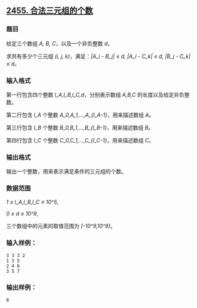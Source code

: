 ## [2455. 合法三元组的个数](https://www.acwing.com/problem/content/2457/)

### 题目

给定三个数组 *A, B, C*，以及一个非负整数 *d*。

求共有多少个三元组 *(i, j, k)*，满足：*|A_i - B_j| ≤ d, |A_i - C_k| ≤ d, |B_j - C_k| ≤ d*。

### 输入格式

第一行包含四个整数 *l_A,l_B,l_C,d*，分别表示数组 *A,B,C* 的长度以及给定非负整数。

第二行包含 *l_A* 个整数 *A_0,A_1,…,A_{l_A-1}*，用来描述数组 *A*。

第三行包含 *l_B* 个整数 *B_0,B_1,…,B_{l_B-1}*，用来描述数组 *B*。

第四行包含 *l_C* 个整数 *C_0,C_1,…,C_{l_C-1}*，用来描述数组 *C*。

### 输出格式

输出一个整数，用来表示满足条件的三元组的个数。

### 数据范围

*1 ≤ l_A,l_B,l_C ≤ 10^5*,

*0 ≤ d ≤ 10^9*,

三个数组中的元素的取值范围为 *[-10^9,10^9]*。

### 输入样例：

```
3 3 3 2
1 3 5
2 4 6
3 5 7
```

### 输出样例：

```
8
```
